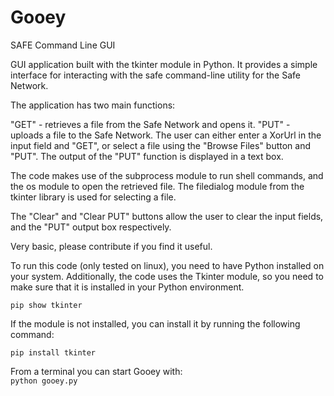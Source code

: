 # Gooey
SAFE Command Line GUI 

GUI application built with the tkinter module in Python. It provides a simple interface for interacting with the safe command-line utility for the Safe Network.

The application has two main functions:

"GET" - retrieves a file from the Safe Network and opens it.
"PUT" - uploads a file to the Safe Network.
The user can either enter a XorUrl in the input field and "GET", or select a file using the "Browse Files" button and "PUT". The output of the "PUT" function is displayed in a text box.

The code makes use of the subprocess module to run shell commands, and the os module to open the retrieved file. The filedialog module from the tkinter library is used for selecting a file.

The "Clear" and "Clear PUT" buttons allow the user to clear the input fields, and the "PUT" output box respectively.

Very basic, please contribute if you find it useful.

To run this code (only tested on linux), you need to have Python installed on your system. Additionally, the code uses the Tkinter module, so you need to make sure that it is installed in your Python environment.

`pip show tkinter` <br />

If the module is not installed, you can install it by running the following command:

`pip install tkinter` <br />

From a terminal you can start Gooey with: <br />
`python gooey.py`
